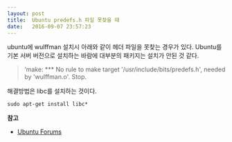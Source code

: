 ```yaml
---
layout: post
title:  Ubuntu predefs.h 파일 못찾을 때
date:   2016-09-07 23:57:23
---
```


ubuntu에 wulffman 설치시 아래와 같이 헤더 파일을 못찾는 경우가 있다. Ubuntu를 기본 서버 버전으로 설치하는 바람에 대부분의 패키지는 설치가 안된 것 같다.

> ‘make: \*\*\* No rule to make target '/usr/include/bits/predefs.h', needed by 'wulffman.o'.  Stop.

해결방법은 libc를 설치하는 것이다.

`sudo apt-get install libc*`

**참고**

- [Ubuntu Forums][1]

[1]:	https://ubuntuforums.org/showthread.php?t=1877944